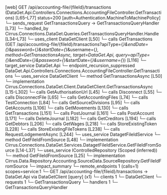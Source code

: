 [web] GET /api/accounting-file/{fileId}/transactions  (DataGet.Api.Controllers.Connections.AccountingFileController.GetTransactions)  [L65–L77] status=200 [auth=Authentication.MachineToMachinePolicy]
  └─ sends_request GetTransactionsQuery -> GetTransactionsQueryHandler [L73]
    └─ handled_by Cirrus.Connections.DataGet.Queries.GetTransactionsQueryHandler.Handle [L34–L73]
      └─ uses_client DataGetClient [L50]
        └─ calls GetTransactions (GET /api/accounting-file/{fileId}/transactions?apiType={*}&endDate={*}&password={*}&startDate={*}&username={*}, method=GetTransactionsAsync, target=DataGet.Api, query=apiType={*}&endDate={*}&password={*}&startDate={*}&username={*}) [L116]
          └─ target_service DataGet.Api
            └─ endpoint_recursion_suppressed DataGet.Api.Controllers.Connections.AccountingFileController.GetTransactions
      └─ uses_service DataGetClient
        └─ method GetTransactionsAsync [L50]
          └─ implementation Cirrus.Connections.DataGet.Client.DataGetClient.GetTransactionsAsync [L15-L302]
            └─ calls GetAuthorisationUrl [L45]
            └─ calls Disconnect [L55]
            └─ calls DisconnectFile [L65]
            └─ calls GetAccountingFiles [L74]
            └─ calls TestConnection [L84]
            └─ calls GetSourceDivisions [L95]
            └─ calls GetAccounts [L106]
            └─ calls GetMovements [L130]
            └─ calls GetTransactions [L151]
            └─ calls PostJournal [L161]
            └─ calls PostAccount [L171]
            └─ calls DeleteJournal [L182]
            └─ calls GetCreditors [L194]
            └─ calls GetDebtors [L206]
            └─ calls GetWages [L218]
            └─ calls StoreExistingToken [L228]
            └─ calls StoreExistingFileTokens [L238]
            └─ calls RequestLodgementAsync [L244]
      └─ uses_service DatagetFileIdService
        └─ method GetFileIdFromSource [L48]
          └─ implementation Cirrus.Connections.DataGet.Services.DatagetFileIdService.GetFileIdFromSource [L14-L37]
            └─ uses_service IControlledRepository<Source> (Scoped (inferred))
              └─ method GetFileIdFromSource [L25]
                └─ implementation Cirrus.Data.Repository.Accounting.SourceData.SourceRepository.GetFileIdFromSource
  └─ impact_summary
    └─ remote_endpoints 1 (calls=1) scopes=service:1
      └─ GET /api/accounting-file/{fileid}/transactions -> DataGet.Api via DataGetClient [query] (x1)
    └─ clients 1
      └─ DataGetClient
    └─ requests 1
      └─ GetTransactionsQuery
    └─ handlers 1
      └─ GetTransactionsQueryHandler

